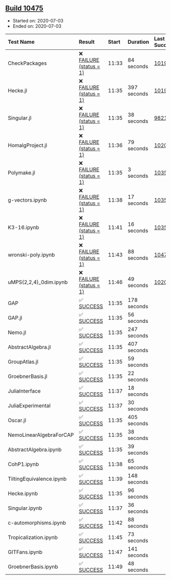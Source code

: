 ## [Build 10475](https://oscarci.mathematik.uni-kl.de/job/oscar/10475/)

* Started on: 2020-07-03
* Ended on: 2020-07-03

| Test Name    | Result | Start | Duration | Last Success | First Failure |
|:-------------|:-------|:------|:---------|:-------------|:--------------|
| CheckPackages | ❌ [FAILURE (status = 1)](https://oscarci.mathematik.uni-kl.de/job/oscar/10475/artifact/logs/build-10475/CheckPackages.log) | 11:33 | 84 seconds | [10197](https://oscarci.mathematik.uni-kl.de/job/oscar/10197/) | [10198](https://oscarci.mathematik.uni-kl.de/job/oscar/10198/) |
| Hecke.jl | ❌ [FAILURE (status = 1)](https://oscarci.mathematik.uni-kl.de/job/oscar/10475/artifact/logs/build-10475/Hecke.jl.log) | 11:35 | 397 seconds | [10197](https://oscarci.mathematik.uni-kl.de/job/oscar/10197/) | [10198](https://oscarci.mathematik.uni-kl.de/job/oscar/10198/) |
| Singular.jl | ❌ [FAILURE (status = 1)](https://oscarci.mathematik.uni-kl.de/job/oscar/10475/artifact/logs/build-10475/Singular.jl.log) | 11:35 | 38 seconds | [9821](https://oscarci.mathematik.uni-kl.de/job/oscar/9821/) | [9822](https://oscarci.mathematik.uni-kl.de/job/oscar/9822/) |
| HomalgProject.jl | ❌ [FAILURE (status = 1)](https://oscarci.mathematik.uni-kl.de/job/oscar/10475/artifact/logs/build-10475/HomalgProject.jl.log) | 11:36 | 79 seconds | [10209](https://oscarci.mathematik.uni-kl.de/job/oscar/10209/) | [10210](https://oscarci.mathematik.uni-kl.de/job/oscar/10210/) |
| Polymake.jl | ❌ [FAILURE (status = 1)](https://oscarci.mathematik.uni-kl.de/job/oscar/10475/artifact/logs/build-10475/Polymake.jl.log) | 11:35 | 3 seconds | [10356](https://oscarci.mathematik.uni-kl.de/job/oscar/10356/) | [10357](https://oscarci.mathematik.uni-kl.de/job/oscar/10357/) |
| g-vectors.ipynb | ❌ [FAILURE (status = 1)](https://oscarci.mathematik.uni-kl.de/job/oscar/10475/artifact/logs/build-10475/g-vectors.ipynb.log) | 11:38 | 17 seconds | [10356](https://oscarci.mathematik.uni-kl.de/job/oscar/10356/) | [10357](https://oscarci.mathematik.uni-kl.de/job/oscar/10357/) |
| K3-16.ipynb | ❌ [FAILURE (status = 1)](https://oscarci.mathematik.uni-kl.de/job/oscar/10475/artifact/logs/build-10475/K3-16.ipynb.log) | 11:41 | 16 seconds | [10356](https://oscarci.mathematik.uni-kl.de/job/oscar/10356/) | [10357](https://oscarci.mathematik.uni-kl.de/job/oscar/10357/) |
| wronski-poly.ipynb | ❌ [FAILURE (status = 1)](https://oscarci.mathematik.uni-kl.de/job/oscar/10475/artifact/logs/build-10475/wronski-poly.ipynb.log) | 11:43 | 88 seconds | [10474](https://oscarci.mathematik.uni-kl.de/job/oscar/10474/) | [10475](https://oscarci.mathematik.uni-kl.de/job/oscar/10475/) |
| uMPS(2,2,4)_0dim.ipynb | ❌ [FAILURE (status = 1)](https://oscarci.mathematik.uni-kl.de/job/oscar/10475/artifact/logs/build-10475/uMPS-2-2-4-_0dim.ipynb.log) | 11:46 | 49 seconds | [10209](https://oscarci.mathematik.uni-kl.de/job/oscar/10209/) | [10210](https://oscarci.mathematik.uni-kl.de/job/oscar/10210/) |
| GAP | ✅ [SUCCESS](https://oscarci.mathematik.uni-kl.de/job/oscar/10475/artifact/logs/build-10475/GAP.log) | 11:35 | 178 seconds |  |  |
| GAP.jl | ✅ [SUCCESS](https://oscarci.mathematik.uni-kl.de/job/oscar/10475/artifact/logs/build-10475/GAP.jl.log) | 11:35 | 56 seconds |  |  |
| Nemo.jl | ✅ [SUCCESS](https://oscarci.mathematik.uni-kl.de/job/oscar/10475/artifact/logs/build-10475/Nemo.jl.log) | 11:35 | 247 seconds |  |  |
| AbstractAlgebra.jl | ✅ [SUCCESS](https://oscarci.mathematik.uni-kl.de/job/oscar/10475/artifact/logs/build-10475/AbstractAlgebra.jl.log) | 11:35 | 407 seconds |  |  |
| GroupAtlas.jl | ✅ [SUCCESS](https://oscarci.mathematik.uni-kl.de/job/oscar/10475/artifact/logs/build-10475/GroupAtlas.jl.log) | 11:35 | 59 seconds |  |  |
| GroebnerBasis.jl | ✅ [SUCCESS](https://oscarci.mathematik.uni-kl.de/job/oscar/10475/artifact/logs/build-10475/GroebnerBasis.jl.log) | 11:35 | 22 seconds |  |  |
| JuliaInterface | ✅ [SUCCESS](https://oscarci.mathematik.uni-kl.de/job/oscar/10475/artifact/logs/build-10475/JuliaInterface.log) | 11:37 | 18 seconds |  |  |
| JuliaExperimental | ✅ [SUCCESS](https://oscarci.mathematik.uni-kl.de/job/oscar/10475/artifact/logs/build-10475/JuliaExperimental.log) | 11:37 | 30 seconds |  |  |
| Oscar.jl | ✅ [SUCCESS](https://oscarci.mathematik.uni-kl.de/job/oscar/10475/artifact/logs/build-10475/Oscar.jl.log) | 11:35 | 405 seconds |  |  |
| NemoLinearAlgebraForCAP | ✅ [SUCCESS](https://oscarci.mathematik.uni-kl.de/job/oscar/10475/artifact/logs/build-10475/NemoLinearAlgebraForCAP.log) | 11:35 | 38 seconds |  |  |
| AbstractAlgebra.ipynb | ✅ [SUCCESS](https://oscarci.mathematik.uni-kl.de/job/oscar/10475/artifact/logs/build-10475/AbstractAlgebra.ipynb.log) | 11:35 | 39 seconds |  |  |
| CohP1.ipynb | ✅ [SUCCESS](https://oscarci.mathematik.uni-kl.de/job/oscar/10475/artifact/logs/build-10475/CohP1.ipynb.log) | 11:38 | 65 seconds |  |  |
| TiltingEquivalence.ipynb | ✅ [SUCCESS](https://oscarci.mathematik.uni-kl.de/job/oscar/10475/artifact/logs/build-10475/TiltingEquivalence.ipynb.log) | 11:39 | 148 seconds |  |  |
| Hecke.ipynb | ✅ [SUCCESS](https://oscarci.mathematik.uni-kl.de/job/oscar/10475/artifact/logs/build-10475/Hecke.ipynb.log) | 11:35 | 96 seconds |  |  |
| Singular.ipynb | ✅ [SUCCESS](https://oscarci.mathematik.uni-kl.de/job/oscar/10475/artifact/logs/build-10475/Singular.ipynb.log) | 11:37 | 36 seconds |  |  |
| c-automorphisms.ipynb | ✅ [SUCCESS](https://oscarci.mathematik.uni-kl.de/job/oscar/10475/artifact/logs/build-10475/c-automorphisms.ipynb.log) | 11:42 | 88 seconds |  |  |
| Tropicalization.ipynb | ✅ [SUCCESS](https://oscarci.mathematik.uni-kl.de/job/oscar/10475/artifact/logs/build-10475/Tropicalization.ipynb.log) | 11:45 | 73 seconds |  |  |
| GITFans.ipynb | ✅ [SUCCESS](https://oscarci.mathematik.uni-kl.de/job/oscar/10475/artifact/logs/build-10475/GITFans.ipynb.log) | 11:47 | 141 seconds |  |  |
| GroebnerBasis.ipynb | ✅ [SUCCESS](https://oscarci.mathematik.uni-kl.de/job/oscar/10475/artifact/logs/build-10475/GroebnerBasis.ipynb.log) | 11:49 | 48 seconds |  |  |
